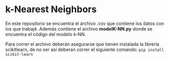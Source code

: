 #  k-Nearest Neighbors
En este repositorio se encuentra el archivo .csv que contiene los datos con los que trabajé.
Además contiene el archivo **modelK-NN.py** donde se encuentra el código del modelo k-NN.

Para correr el archivo deberán asegurarse que tienen instalada la librería scikitlearn, de no ser así deberan correr el siguiente comando:
`pip install scikit-learn`
